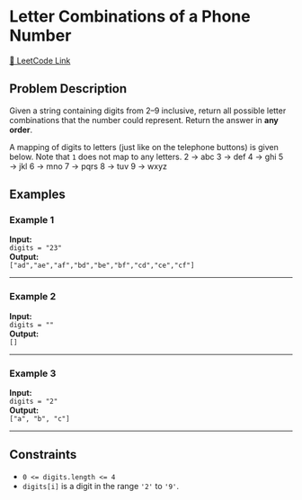 # Letter Combinations of a Phone Number

[🔗 LeetCode Link](https://leetcode.com/problems/letter-combinations-of-a-phone-number/)

## Problem Description

Given a string containing digits from 2–9 inclusive, return all possible letter combinations that the number could represent. Return the answer in **any order**.

A mapping of digits to letters (just like on the telephone buttons) is given below. Note that `1` does not map to any letters.
2 → abc
3 → def
4 → ghi
5 → jkl
6 → mno
7 → pqrs
8 → tuv
9 → wxyz

## Examples

### Example 1

**Input:**  
`digits = "23"`  
**Output:**  
`["ad","ae","af","bd","be","bf","cd","ce","cf"]`

---

### Example 2

**Input:**  
`digits = ""`  
**Output:**  
`[]`

---

### Example 3

**Input:**  
`digits = "2"`  
**Output:**  
`["a", "b", "c"]`

---

## Constraints

- `0 <= digits.length <= 4`
- `digits[i]` is a digit in the range `'2'` to `'9'`.